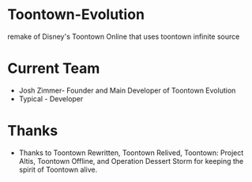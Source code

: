 # Toontown-Evolution
 remake of Disney's Toontown Online that uses toontown infinite source

# Current Team
* Josh Zimmer- Founder and Main Developer of Toontown Evolution
* Typical - Developer

# Thanks
* Thanks to Toontown Rewritten, Toontown Relived, Toontown: Project Altis, Toontown Offline, and Operation Dessert Storm for keeping the spirit of Toontown alive.
